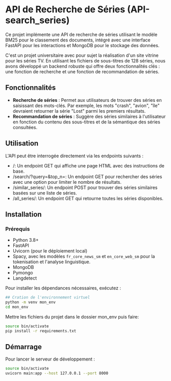# API de Recherche de Séries (API-search_series)

Ce projet implémente une API de recherche de séries utilisant le modèle BM25 pour le classement des documents, intégré avec une interface FastAPI pour les interactions et MongoDB pour le stockage des données.

C'est un projet universitaire avec pour sujet la réalisation d'un site vitrine pour les séries TV. En utilisant les fichiers de sous-titres de 128 séries, nous avons développé un backend robuste qui offre deux fonctionnalités clés : une fonction de recherche et une fonction de recommandation de séries.


## Fonctionnalités

- **Recherche de séries** : Permet aux utilisateurs de trouver des séries en saisissant des mots-clés. Par exemple, les mots "crash", "avion", "île" devraient retourner la série "Lost" parmi les premiers résultats.
- **Recommandation de séries** : Suggère des séries similaires à l'utilisateur en fonction du contenu des sous-titres et de la sémantique des séries consultées.

## Utilisation
L'API peut être interrogée directement via les endpoints suivants :

- /: Un endpoint GET qui affiche une page HTML avec des instructions de base.
- /search/?query=<query>&top_n=<number>: Un endpoint GET pour rechercher des séries avec une option pour limiter le nombre de résultats.
- /similar_series/: Un endpoint POST pour trouver des séries similaires basées sur une liste de séries.
- /all_series/: Un endpoint GET qui retourne toutes les séries disponibles.

## Installation
### Prérequis

- Python 3.8+
- FastAPI
- Uvicorn (pour le déploiement local)
- Spacy, avec les modèles `fr_core_news_sm` et `en_core_web_sm` pour la tokenisation et l'analyse linguistique.
- MongoDB
- Pymongo
- Langdetect

Pour installer les dépendances nécessaires, exécutez :

```bash
## Cration de l'environnement virtuel
python -m venv mon_env
cd mon_env
```
Mettre les fichiers du projet dans le dossier mon_env puis faire:
```bash
source bin/activate
pip install -r requirements.txt
```

## Démarrage
Pour lancer le serveur de développement :

```bash
source bin/activate
uvicorn main:app --host 127.0.0.1 --port 8000 
```